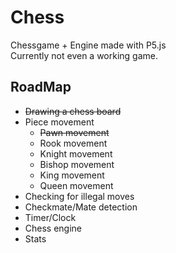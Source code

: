 # Chess
Chessgame + Engine made with P5.js  
Currently not even a working game.   



## RoadMap

+ ~~Drawing a chess board~~
+ Piece movement
  + ~~Pawn movement~~
  + Rook movement
  + Knight movement
  + Bishop movement
  + King movement
  + Queen movement
+ Checking for illegal moves
+ Checkmate/Mate detection
+ Timer/Clock
+ Chess engine
+ Stats